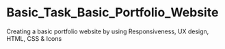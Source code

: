 # Basic_Task_Basic_Portfolio_Website

Creating a basic portfolio website by using  Responsiveness, UX design, HTML, CSS & Icons
